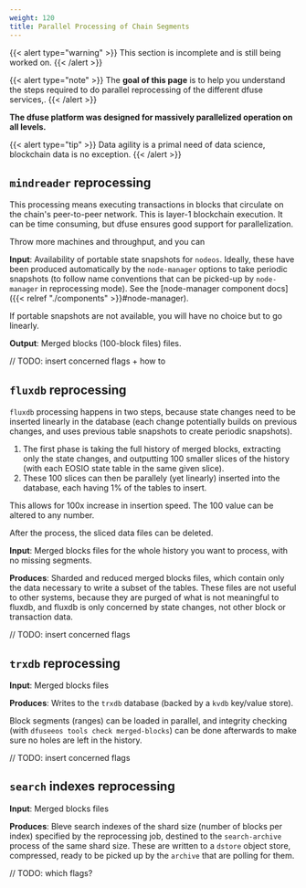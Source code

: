 ```yaml
---
weight: 120
title: Parallel Processing of Chain Segments
---
```


{{< alert type="warning" >}}
This section is incomplete and is still being worked on.
{{< /alert >}}


{{< alert type="note" >}}
The **goal of this page** is to help you understand the steps required to do parallel reprocessing of the different dfuse services,.
{{< /alert >}}


**The dfuse platform was designed for massively parallelized operation on all levels.**

{{< alert type="tip" >}}
Data agility is a primal need of data science, blockchain data is no exception.
{{< /alert >}}


## `mindreader` reprocessing

This processing means executing transactions in blocks that circulate on the chain's peer-to-peer network.  This is layer-1 blockchain execution.  It can be time consuming, but dfuse ensures good support for parallelization.

Throw more machines and throughput, and you can

**Input**: Availability of portable state snapshots for `nodeos`.  Ideally, these have been produced automatically by the `node-manager` options to take periodic snapshots (to follow name conventions that can be picked-up by `node-manager` in reprocessing mode).  See the [node-manager component docs]({{< relref "./components" >}}#node-manager).

If portable snapshots are not available, you will have no choice but to go linearly.

**Output**: Merged blocks (100-block files) files.


// TODO: insert concerned flags + how to


## `fluxdb` reprocessing

`fluxdb` processing happens in two steps, because state changes need to be inserted linearly in the database (each change potentially builds on previous changes, and uses previous table snapshots to create periodic snapshots).

1. The first phase is taking the full history of merged blocks, extracting only the state changes, and outputting 100 smaller slices of the history (with each EOSIO state table in the same given slice).
2. These 100 slices can then be parallely (yet linearly) inserted into the database, each having 1% of the tables to insert.

This allows for 100x increase in insertion speed. The 100 value can be altered to any number.

After the process, the sliced data files can be deleted.

**Input**: Merged blocks files for the whole history you want to process, with no missing segments.

**Produces**: Sharded and reduced merged blocks files, which contain only the data necessary to write a subset of the tables.  These files are not useful to other systems, because they are purged of what is not meaningful to fluxdb, and fluxdb is only concerned by state changes, not other block or transaction data.


// TODO: insert concerned flags

## `trxdb` reprocessing

**Input**: Merged blocks files

**Produces**: Writes to the `trxdb` database (backed by a `kvdb` key/value store).

Block segments (ranges) can be loaded in parallel, and integrity checking (with `dfuseeos tools check merged-blocks`) can be done afterwards to make sure no holes are left in the history.


// TODO: insert concerned flags


## `search` indexes reprocessing

**Input**: Merged blocks files

**Produces**: Bleve search indexes of the shard size (number of blocks per index) specified by the reprocessing job, destined to the `search-archive` process of the same shard size.  These are written to a `dstore` object store, compressed, ready to be picked up by the `archive` that are polling for them.


// TODO: which flags?
